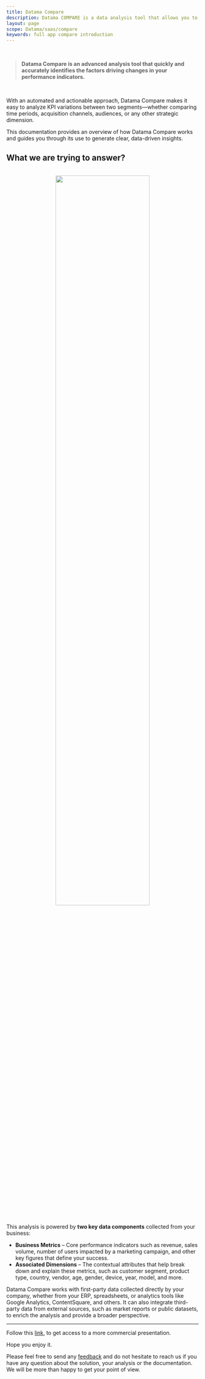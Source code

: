```yaml
---
title: Datama Compare
description: Datama COMPARE is a data analysis tool that allows you to quickly identify and understand the factors causing your performance indicators to increase or decrease.
layout: page
scope: Datama/saas/compare
keywords: full app compare introduction
---
```


<br>

> **Datama Compare is an advanced analysis tool that quickly and accurately identifies the factors driving changes in your performance indicators.**

<br>

With an automated and actionable approach, Datama Compare makes it easy to analyze KPI variations between two segments—whether comparing time periods, acquisition channels, audiences, or any other strategic dimension.

This documentation provides an overview of how Datama Compare works and guides you through its use to generate clear, data-driven insights.
<br>


## What we are trying to answer?

<br>

<center>
    <img src="{{site.url}}/{{site.baseurl}}/core_app/new/compare/images/compare_introduction.png" width="70%" />
</center>


This analysis is powered by **two key data components** collected from your business:

- **Business Metrics** – Core performance indicators such as revenue, sales volume, number of users impacted by a marketing campaign, and other key figures that define your success.
- **Associated Dimensions** – The contextual attributes that help break down and explain these metrics, such as customer segment, product type, country, vendor, age, gender, device, year, model, and more.


Datama Compare works with first-party data collected directly by your company, whether from your ERP, spreadsheets, or analytics tools like Google Analytics, ContentSquare, and others. It can also integrate third-party data from external sources, such as market reports or public datasets, to enrich the analysis and provide a broader perspective.

---------------------

Follow this [link](https://www.Datama.io/Datama_compare/), to get access to a more commercial presentation.

Hope you enjoy it.

Please feel free to send any [feedback](https://Datama.io/lets-talk/) and do not hesitate to reach us if you have any question about the solution, your analysis or the documentation. We will be more than happy to get your point of view.
